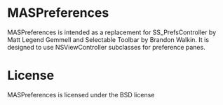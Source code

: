# MASPreferences

MASPreferences is intended as a replacement for SS_PrefsController by Matt Legend Gemmell and Selectable Toolbar by Brandon Walkin. It is designed to use NSViewController subclasses for preference panes.

# License

MASPreferences is licensed under the BSD license